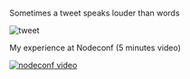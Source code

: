 Sometimes a tweet speaks louder than words

![tweet](http://i.imgur.com/M8H9Mwn.png)

My experience at Nodeconf (5 minutes video)

[![nodeconf video](http://img.youtube.com/vi/XZjO2cqNfH4/0.jpg)](http://www.youtube.com/watch?v=XZjO2cqNfH4)
